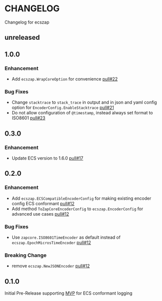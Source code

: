 # CHANGELOG
Changelog for ecszap

## unreleased

## 1.0.0

### Enhancement
* Add `ecszap.WrapCoreOption` for convenience [pull#22](https://github.com/elastic/ecs-logging-go-zap/pull/22)

### Bug Fixes
* Change `stacktrace` to `stack_trace` in output and in json and yaml config option for `EncoderConfig.EnableStacktrace` [pull#21](https://github.com/elastic/ecs-logging-go-zap/pull/21)
* Do not allow configuration of `@timestamp`, instead always set format to ISO8601 [pull#23](https://github.com/elastic/ecs-logging-go-zap/pull/23)

## 0.3.0

### Enhancement
* Update ECS version to 1.6.0 [pull#17](https://github.com/elastic/ecs-logging-go-zap/pull/17)

## 0.2.0

### Enhancement
* Add `ecszap.ECSCompatibleEncoderConfig` for making existing encoder config ECS conformant [pull#12](https://github.com/elastic/ecs-logging-go-zap/pull/12)
* Add method `ToZapCoreEncoderConfig` to `ecszap.EncoderConfig` for advanced use cases [pull#12](https://github.com/elastic/ecs-logging-go-zap/pull/12)

### Bug Fixes
* Use `zapcore.ISO8601TimeEncoder` as default instead of `ecszap.EpochMicrosTimeEncoder` [pull#12](https://github.com/elastic/ecs-logging-go-zap/pull/12)

### Breaking Change
* remove `ecszap.NewJSONEncoder` [pull#12](https://github.com/elastic/ecs-logging-go-zap/pull/12)

## 0.1.0
Initial Pre-Release supporting [MVP](https://github.com/elastic/ecs-logging/tree/master/spec#minimum-viable-product) for ECS conformant logging 
